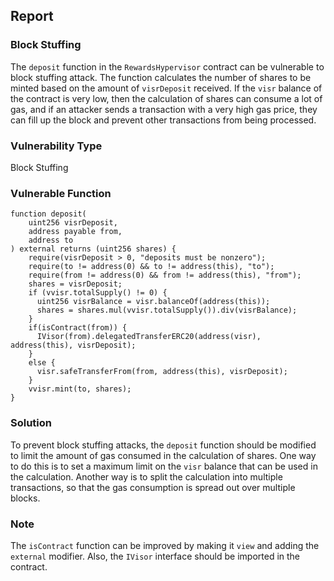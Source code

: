 

## Report

### Block Stuffing

The `deposit` function in the `RewardsHypervisor` contract can be vulnerable to block stuffing attack. The function calculates the number of shares to be minted based on the amount of `visrDeposit` received. If the `visr` balance of the contract is very low, then the calculation of shares can consume a lot of gas, and if an attacker sends a transaction with a very high gas price, they can fill up the block and prevent other transactions from being processed. 

### Vulnerability Type

Block Stuffing

### Vulnerable Function

```Solidity
function deposit(
    uint256 visrDeposit,
    address payable from,
    address to
) external returns (uint256 shares) {
    require(visrDeposit > 0, "deposits must be nonzero");
    require(to != address(0) && to != address(this), "to");
    require(from != address(0) && from != address(this), "from");
    shares = visrDeposit;
    if (vvisr.totalSupply() != 0) {
      uint256 visrBalance = visr.balanceOf(address(this));
      shares = shares.mul(vvisr.totalSupply()).div(visrBalance);
    }
    if(isContract(from)) {
      IVisor(from).delegatedTransferERC20(address(visr), address(this), visrDeposit);
    }
    else {
      visr.safeTransferFrom(from, address(this), visrDeposit);
    }
    vvisr.mint(to, shares);
}
```

### Solution

To prevent block stuffing attacks, the `deposit` function should be modified to limit the amount of gas consumed in the calculation of shares. One way to do this is to set a maximum limit on the `visr` balance that can be used in the calculation. Another way is to split the calculation into multiple transactions, so that the gas consumption is spread out over multiple blocks. 

### Note

The `isContract` function can be improved by making it `view` and adding the `external` modifier. Also, the `IVisor` interface should be imported in the contract.